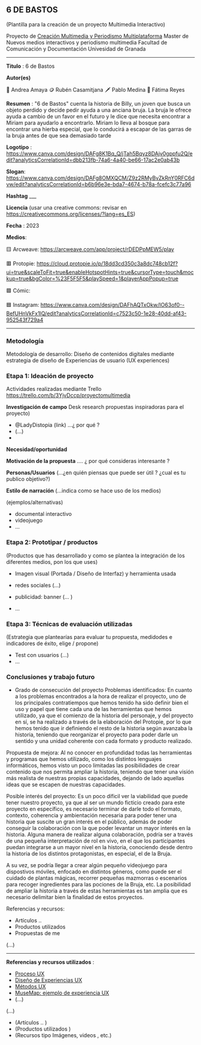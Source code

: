 ## 6 DE BASTOS

(Plantilla para la creación de un proyecto Multimedia Interactivo)

Proyecto de [Creación Multimedia y Periodismo Multiplataforma](https://github.com/mgea/PeriodismoMultimedia)
Master de Nuevos medios interactivos y periodismo multimedia
Facultad de Comunicación y Documentación
Univesidad de Granada  

----

**Titulo** : 6 de Bastos

**Autor(es)** 

👑 Andrea Amaya
🪙 Rubén Casamitjana
🗡️ Pablo Medina 
🐎 Fátima Reyes

**Resumen** : 
"6 de Bastos" cuenta la historia de Billy, un joven que busca un objeto perdido y decide pedir ayuda a una anciana bruja. La bruja le ofrece ayuda a cambio de un favor 
en el futuro y le dice que necesita encontrar a Miriam para ayudarlo a encontrarlo. Miriam lo lleva al bosque para encontrar una hierba especial, que lo conducirá a 
escapar de las garras de la bruja antes de que sea demasiado tarde

**Logotipo** :  https://www.canva.com/design/DAFg8K1Bq_Q/jTah5Bqyz8DAjv0gppfu2Q/edit?analyticsCorrelationId=dbb213fb-74a6-4a40-be66-17ac2e0ab43b

**Slogan**: https://www.canva.com/design/DAFg8OMXQCM/Z9z2RMyBvZkRnY0RFC6dvw/edit?analyticsCorrelationId=b6b96e3e-bda7-4674-b78a-fcefc3c77a96

**Hashtag**  ___

**Licencia**    (usar una creative commons: revisar en https://creativecommons.org/licenses/?lang=es_ES) 

**Fecha** : 2023

**Medios**:

🟨 Arcweave: https://arcweave.com/app/project/rDEDPpMEW5/play 

🟥 Protopie: https://cloud.protopie.io/p/18dd3cd350c3a8dc748cb12f?ui=true&scaleToFit=true&enableHotspotHints=true&cursorType=touch&mockup=true&bgColor=%23F5F5F5&playSpeed=1&playerAppPopup=true 

🟪 Cómic: 

🟦 Instagram: https://www.canva.com/design/DAFhAQTxOkw/IO63of0--BefUHnVkFx1lQ/edit?analyticsCorrelationId=c7523c50-1e28-40dd-af43-952543f729a4 

--- 

### Metodología

Metodología de desarrollo: Diseño de contenidos digitales mediante estrategia de diseño de Experiencias de usuario (UX experiences) 

### Etapa 1: Ideación de proyecto 

Actividades realizadas mediante Trello https://trello.com/b/3YjvDccp/proyectomultimedia

**Investigación de campo**   Desk research propuestas inspiradoras para el proyecto) 

* @LadyDistopia (link) ...¿ por qué ?
* (...)
* 


**Necesidad/oportunidad** 

**Motivación de la propuesta** .... ¿ por qué consideras interesante ? 

**Personas/Usuarios**  (...¿en quién piensas que puede ser útil ? ¿cual es tu publico objetivo?) 

**Estilo de narración**  (...indica como se hace uso de los medios)  

(ejemplos/alternativas) 
* documental interactivo 
* videojuego 
* ... 



### Etapa 2: Prototipar / productos 

(Productos que has desarrollado y como se plantea la integración de los diferentes medios, pon los que uses) 

* Imagen visual (Portada / Diseño de Interfaz) y herramienta usada 

* redes sociales (...) 

* publicidad: banner (... ) 

* ...

### Etapa 3: Técnicas de evaluación utilizadas

(Estrategia que plantearías para evaluar tu propuesta, medidodes e indicadores de éxito, elige / propone) 

* Test con usuarios (...) 
* ... 





### Conclusiones y trabajo futuro


* Grado de consecución del proyecto 
Problemas identificados:
En cuanto a los problemas encontrados a la hora de realizar el proyecto, uno de los principales contratiempos que hemos tenido ha sido definir bien el uso y papel que 
tiene cada una de las herramientas que hemos utilizado, ya que el comienzo de la historia del personaje, y del proyecto en sí, se ha realizado a través de la 
elaboración del Protopie, por lo que hemos tenido que ir definiendo el resto de la historia según avanzaba la historia, teniendo que reorganizar el proyecto para poder 
darle un sentido y una unidad coherente con cada formato y producto realizado.

Propuesta de mejora:
Al no conocer en profundidad todas las herramientas y programas que hemos utilizado, como los distintos lenguajes informáticos, hemos visto un poco limitadas las 
posibilidades de crear contenido que nos permita ampliar la historia, teniendo que tener una visión más realista de nuestras propias capacidades, dejando de lado 
aquellas ideas que se escapen de nuestras capacidades. 

Posible interés del proyecto:
Es un poco díficil ver la viabilidad que puede tener nuestro proyecto, ya que al ser un mundo ficticio creado para este proyecto en específico, es necesario terminar 
de darle todo el formato, contexto, coherencia y ambientación necesaria para poder tener una historia que suscite un gran interés en el público, además de poder 
conseguir la colaboración con la que poder levantar un mayor interés en la historia. Alguna manera de realizar alguna colaboración, podría ser a través de una pequeña 
interpretación de rol en vivo, en el que los participantes puedan integrarse a un mayor nivel en la historia, conociendo desde dentro la historia de los distintos 
protagonistas, en especial, el de la Bruja. 

A su vez, se podría llegar a crear algún pequeño videojuego para dispostivos móviles, enfocado en distintos géneros, como puede ser el cuidado de plantas mágicas,
recorrer pequeñas mazmorras o escenarios para recoger ingredientes para las pociones de la Bruja, etc. La posibilidad de ampliar la historia a través de estas
herramientas es tan amplia que es necesario delimitar bien la finalidad de estos proyectos.


Referencias y recursos: 

* Artículos ..  
* Productos utilizados  
* Propuestas de me

(...)






----

**Referencias y recursos utilizados** :

* [Proceso UX](https://uxmastery.com/resources/process/)
* [Diseño de Experiencias UX](http://www.nosolousabilidad.com/articulos/uxd.htm) 
* [Métodos UX](https://mgea.github.io/UX-DIU-Checklist/index.html) 
* [MuseMap: ejemplo de experiencia UX](https://blog.prototypr.io/musemap-street-art-app-ux-case-study-9bec6a99823b) 
* (...) 

(...)
* (Artículos ..  )
* (Productos utilizados ) 
* (Recursos tipo Imágenes, videos , etc.) 













